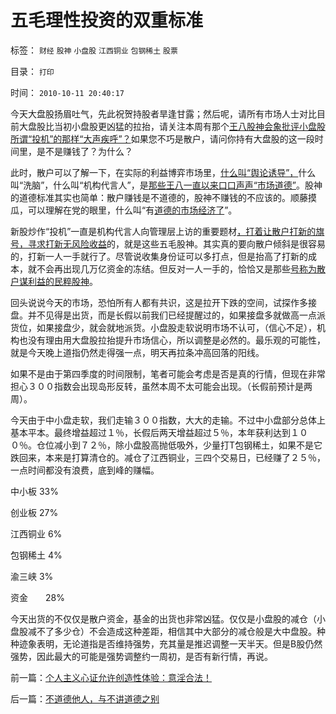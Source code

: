 # 五毛理性投资的双重标准

标签： `财经` `股神` `小盘股` `江西铜业` `包钢稀土` `股票` 

目录： `打印`

时间： `2010-10-11 20:40:17`

今天大盘股扬眉吐气，先此祝贺持股者旱逢甘露；然后呢，请所有市场人士对比目前大盘股比当初小盘股更凶猛的拉抬，请关注本周有那个[王八股神会象批评小盘股所谓“投机”的那样“大声疾呼”？](../../../2010/9/14/股票市场价格陪审团！.md)如果您不巧是散户，请问你持有大盘股的这一段时间里，是不是赚钱了？为什么？

此时，散户可以了解一下，在实际的利益博弈市场里，[什么叫“舆论诱导”，](../../../2009/6/21/舆论诱导推广科学的发展观.md)什么叫“洗脑”，什么叫“机构代言人”，是[那些王八一直以来口口声声“市场道德”](../../../2010/9/2/疯神演义：最根本的市场“道德”.md)。股神的道德标准其实也简单：散户赚钱是不道德的，股神不赚钱的不应该的。顺藤摸瓜，可以理解在党的眼里，什么叫“有[道德的市场经济了](../../../2010/7/1/股评家骂散户，骂市场经济，骂创业板，骂买卖自愿.md)”。

新股炒作“投机”一直是机构代言人向管理层上访的重要题材[，打着让散户打新的旗号，寻求打新无风险收益](../../../2010/9/30/打新炒新骂新，恨不能再打新的是股神！.md)的，就是这些五毛股神。其实真的要向散户倾斜是很容易的，打新一人一手就行了。尽管说收集身份证可以多打点，但是抬高了打新的成本，就不会再出现几万亿资金的冻结。但反对一人一手的，恰恰又是那些[号称为散户谋利益的民粹股神](../../../2010/10/9/令波普尔主义者昏厥的“证伪”.md)。

回头说说今天的市场，恐怕所有人都有共识，这是拉开下跌的空间，试探作多接盘。并不见得是出货，而是长假以前我们已经提醒过的，如果接盘多就做高一点派货位，如果接盘少，就会就地派货。小盘股走软说明市场不认可，（信心不足），机构也没有理由用大盘股拉抬提升市场信心，所以调整是必然的。最乐观的可能性，就是今天晚上道指仍然走得强一点，明天再拉条冲高回落的阳线。

如果不是由于第四季度的时间限制，笔者可能会考虑是否是真的行情，但现在非常担心３００指数会出现岛形反转，虽然本周不太可能会出现。（长假前预计是两周）。

今天由于中小盘走软，我们走输３００指数，大大的走输。不过中小盘部分总体上基本平本。最终增益超过１％，长假后两天增益超过５％，本年获利达到１００％。仓位减小到７２％，除小盘股高抛低吸外，少量打T包钢稀土，如果不是它跌回来，本来是打算清仓的。减仓了江西铜业，三四个交易日，已经赚了２５％，一点时间都没有浪费，底到峰的赚幅。

中小板 33%

创业板 27%

江西铜业 6%

包钢稀土 4%

渝三峡 3%

资金　　28%

今天出货的不仅仅是散户资金，基金的出货也非常凶猛。仅仅是小盘股的减仓（小盘股减不了多少仓）不会造成这种差距，相信其中大部分的减仓般是大中盘股。种种迹象表明，无论道指是否维持强势，充其量是推迟调整一天半天。但是B股仍然强势，因此最大的可能是强势调整约一周初，是否有新行情，再说。



前一篇：[个人主义心证允许创造性体验：意淫合法！](../../../2010/10/10/个人主义心证允许创造性体验：意淫合法！.md)

后一篇：[不道德他人，与不讲道德之别](../../../2010/10/11/不道德他人，与不讲道德之别.md)